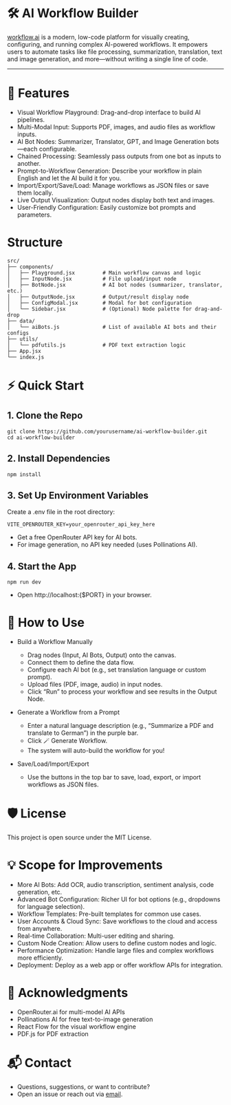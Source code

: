 # 🛠️ AI Workflow Builder
[workflow.ai](https://ai-workflow-builder-4vvb-h74mspm4e.vercel.app/) is a modern, low-code platform for visually creating, configuring, and running complex AI-powered workflows. It empowers users to automate tasks like file processing, summarization, translation, text and image generation, and more—without writing a single line of code.

---

# 🚀 Features
- Visual Workflow Playground: Drag-and-drop interface to build AI pipelines.
- Multi-Modal Input: Supports PDF, images, and audio files as workflow inputs.
- AI Bot Nodes: Summarizer, Translator, GPT, and Image Generation bots—each configurable.
- Chained Processing: Seamlessly pass outputs from one bot as inputs to another.
- Prompt-to-Workflow Generation: Describe your workflow in plain English and let the AI build it for you.
- Import/Export/Save/Load: Manage workflows as JSON files or save them locally.
- Live Output Visualization: Output nodes display both text and images.
- User-Friendly Configuration: Easily customize bot prompts and parameters.

# Structure
```
src/
├── components/
│   ├── Playground.jsx         # Main workflow canvas and logic
│   ├── InputNode.jsx          # File upload/input node
│   ├── BotNode.jsx            # AI bot nodes (summarizer, translator, etc.)
│   ├── OutputNode.jsx         # Output/result display node
│   ├── ConfigModal.jsx        # Modal for bot configuration
│   └── Sidebar.jsx            # (Optional) Node palette for drag-and-drop
├── data/
│   └── aiBots.js              # List of available AI bots and their configs
├── utils/
│   └── pdfutils.js            # PDF text extraction logic
├── App.jsx
└── index.js
```

# ⚡ Quick Start
## 1. Clone the Repo
```
git clone https://github.com/yourusername/ai-workflow-builder.git
cd ai-workflow-builder
```
## 2. Install Dependencies
```
npm install
```
## 3. Set Up Environment Variables
Create a .env file in the root directory:


```
VITE_OPENROUTER_KEY=your_openrouter_api_key_here
```
- Get a free OpenRouter API key for AI bots.
- For image generation, no API key needed (uses Pollinations AI).

## 4. Start the App

```
npm run dev
```
- Open http://localhost:{$PORT} in your browser.

# 🧩 How to Use
- Build a Workflow Manually
  - Drag nodes (Input, AI Bots, Output) onto the canvas.
  - Connect them to define the data flow.
  - Configure each AI bot (e.g., set translation language or custom prompt).
  - Upload files (PDF, image, audio) in input nodes.
  - Click “Run” to process your workflow and see results in the Output Node.
  
- Generate a Workflow from a Prompt
  - Enter a natural language description (e.g., “Summarize a PDF and translate to German”) in the purple bar.
  - Click 🪄 Generate Workflow.
  - The system will auto-build the workflow for you!

- Save/Load/Import/Export
  - Use the buttons in the top bar to save, load, export, or import workflows as JSON files.

# 🛡️ License
This project is open source under the MIT License.

# 💡 Scope for Improvements
- More AI Bots: Add OCR, audio transcription, sentiment analysis, code generation, etc.
- Advanced Bot Configuration: Richer UI for bot options (e.g., dropdowns for language selection).
- Workflow Templates: Pre-built templates for common use cases.
- User Accounts & Cloud Sync: Save workflows to the cloud and access from anywhere.
- Real-time Collaboration: Multi-user editing and sharing.
- Custom Node Creation: Allow users to define custom nodes and logic.
- Performance Optimization: Handle large files and complex workflows more efficiently.
- Deployment: Deploy as a web app or offer workflow APIs for integration.

# 🙏 Acknowledgments
- OpenRouter.ai for multi-model AI APIs
- Pollinations AI for free text-to-image generation
- React Flow for the visual workflow engine
- PDF.js for PDF extraction

# 📬 Contact
- Questions, suggestions, or want to contribute?
- Open an issue or reach out via [email](atharvakulkarni.official@gmail.com).
